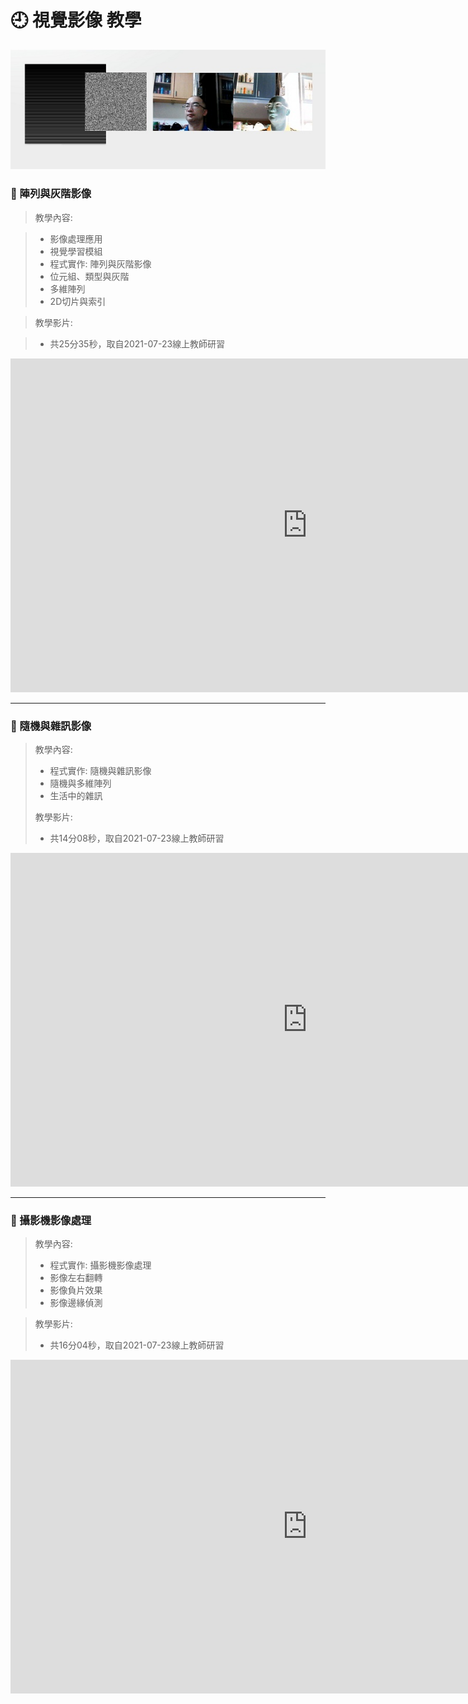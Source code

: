 # 🕘 視覺影像 教學

![cv](cv.jpg)

### 🔰 陣列與灰階影像

> 教學內容:

> - 影像處理應用
> - 視覺學習模組
> - 程式實作: 陣列與灰階影像
> - 位元組、類型與灰階
> - 多維陣列
> - 2D切片與索引
 
> 教學影片: 

> - 共25分35秒，取自2021-07-23線上教師研習

<iframe width="949" height="534" src="https://www.youtube.com/embed/O3lw8w2uoIo" title="YouTube video player" frameborder="0" allow="accelerometer; autoplay; clipboard-write; encrypted-media; gyroscope; picture-in-picture" allowfullscreen></iframe>


-----------------------------------------

### 🔰 隨機與雜訊影像



> 教學內容:
>
> - 程式實作: 隨機與雜訊影像
> - 隨機與多維陣列
> - 生活中的雜訊
>
> 教學影片: 
>
> - 共14分08秒，取自2021-07-23線上教師研習

<iframe width="949" height="534" src="https://www.youtube.com/embed/D2Tpb2UyWec" title="YouTube video player" frameborder="0" allow="accelerometer; autoplay; clipboard-write; encrypted-media; gyroscope; picture-in-picture" allowfullscreen></iframe>

-----------------------------------------

### 🔰 攝影機影像處理



> 教學內容:
>
> - 程式實作: 攝影機影像處理
> - 影像左右翻轉
> - 影像負片效果
> - 影像邊緣偵測


>
> 教學影片: 
>
> - 共16分04秒，取自2021-07-23線上教師研習

<iframe width="949" height="534" src="https://www.youtube.com/embed/kBd2OyxCVRo" title="YouTube video player" frameborder="0" allow="accelerometer; autoplay; clipboard-write; encrypted-media; gyroscope; picture-in-picture" allowfullscreen></iframe>
